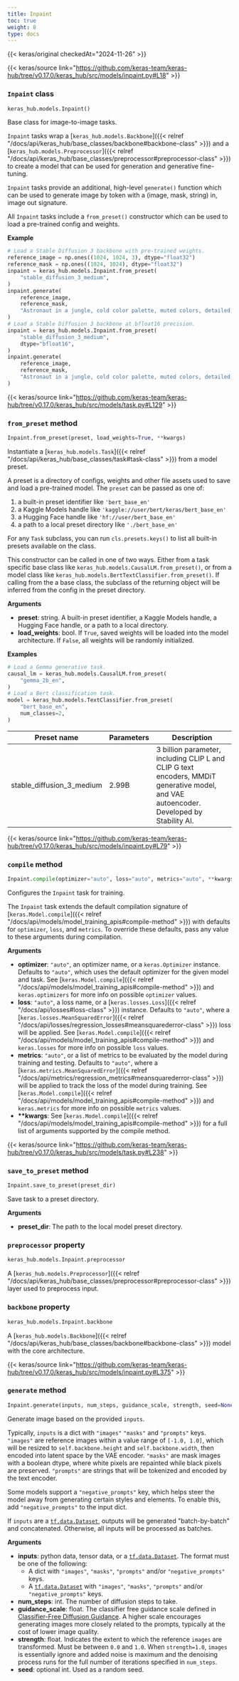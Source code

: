 ```yaml
---
title: Inpaint
toc: true
weight: 8
type: docs
---
```


{{< keras/original checkedAt="2024-11-26" >}}

{{< keras/source link="https://github.com/keras-team/keras-hub/tree/v0.17.0/keras_hub/src/models/inpaint.py#L18" >}}

### `Inpaint` class

```python
keras_hub.models.Inpaint()
```

Base class for image-to-image tasks.

`Inpaint` tasks wrap a [`keras_hub.models.Backbone`]({{< relref "/docs/api/keras_hub/base_classes/backbone#backbone-class" >}}) and
a [`keras_hub.models.Preprocessor`]({{< relref "/docs/api/keras_hub/base_classes/preprocessor#preprocessor-class" >}}) to create a model that can be used for
generation and generative fine-tuning.

`Inpaint` tasks provide an additional, high-level `generate()` function
which can be used to generate image by token with a (image, mask, string)
in, image out signature.

All `Inpaint` tasks include a `from_preset()` constructor which can be
used to load a pre-trained config and weights.

**Example**

```python
# Load a Stable Diffusion 3 backbone with pre-trained weights.
reference_image = np.ones((1024, 1024, 3), dtype="float32")
reference_mask = np.ones((1024, 1024), dtype="float32")
inpaint = keras_hub.models.Inpaint.from_preset(
    "stable_diffusion_3_medium",
)
inpaint.generate(
    reference_image,
    reference_mask,
    "Astronaut in a jungle, cold color palette, muted colors, detailed, 8k",
)
# Load a Stable Diffusion 3 backbone at bfloat16 precision.
inpaint = keras_hub.models.Inpaint.from_preset(
    "stable_diffusion_3_medium",
    dtype="bfloat16",
)
inpaint.generate(
    reference_image,
    reference_mask,
    "Astronaut in a jungle, cold color palette, muted colors, detailed, 8k",
)
```

{{< keras/source link="https://github.com/keras-team/keras-hub/tree/v0.17.0/keras_hub/src/models/task.py#L129" >}}

### `from_preset` method

```python
Inpaint.from_preset(preset, load_weights=True, **kwargs)
```

Instantiate a [`keras_hub.models.Task`]({{< relref "/docs/api/keras_hub/base_classes/task#task-class" >}}) from a model preset.

A preset is a directory of configs, weights and other file assets used
to save and load a pre-trained model. The `preset` can be passed as
one of:

1. a built-in preset identifier like `'bert_base_en'`
2. a Kaggle Models handle like `'kaggle://user/bert/keras/bert_base_en'`
3. a Hugging Face handle like `'hf://user/bert_base_en'`
4. a path to a local preset directory like `'./bert_base_en'`

For any `Task` subclass, you can run `cls.presets.keys()` to list all
built-in presets available on the class.

This constructor can be called in one of two ways. Either from a task
specific base class like `keras_hub.models.CausalLM.from_preset()`, or
from a model class like `keras_hub.models.BertTextClassifier.from_preset()`.
If calling from the a base class, the subclass of the returning object
will be inferred from the config in the preset directory.

**Arguments**

- **preset**: string. A built-in preset identifier, a Kaggle Models
  handle, a Hugging Face handle, or a path to a local directory.
- **load_weights**: bool. If `True`, saved weights will be loaded into
  the model architecture. If `False`, all weights will be
  randomly initialized.

**Examples**

```python
# Load a Gemma generative task.
causal_lm = keras_hub.models.CausalLM.from_preset(
    "gemma_2b_en",
)
# Load a Bert classification task.
model = keras_hub.models.TextClassifier.from_preset(
    "bert_base_en",
    num_classes=2,
)
```

| Preset name               | Parameters | Description                                                                                                                             |
| ------------------------- | ---------- | --------------------------------------------------------------------------------------------------------------------------------------- |
| stable_diffusion_3_medium | 2.99B      | 3 billion parameter, including CLIP L and CLIP G text encoders, MMDiT generative model, and VAE autoencoder. Developed by Stability AI. |

{{< keras/source link="https://github.com/keras-team/keras-hub/tree/v0.17.0/keras_hub/src/models/inpaint.py#L79" >}}

### `compile` method

```python
Inpaint.compile(optimizer="auto", loss="auto", metrics="auto", **kwargs)
```

Configures the `Inpaint` task for training.

The `Inpaint` task extends the default compilation signature of
[`keras.Model.compile`]({{< relref "/docs/api/models/model_training_apis#compile-method" >}}) with defaults for `optimizer`, `loss`, and
`metrics`. To override these defaults, pass any value
to these arguments during compilation.

**Arguments**

- **optimizer**: `"auto"`, an optimizer name, or a `keras.Optimizer`
  instance. Defaults to `"auto"`, which uses the default optimizer
  for the given model and task. See [`keras.Model.compile`]({{< relref "/docs/api/models/model_training_apis#compile-method" >}}) and
  `keras.optimizers` for more info on possible `optimizer` values.
- **loss**: `"auto"`, a loss name, or a [`keras.losses.Loss`]({{< relref "/docs/api/losses#loss-class" >}}) instance.
  Defaults to `"auto"`, where a
  [`keras.losses.MeanSquaredError`]({{< relref "/docs/api/losses/regression_losses#meansquarederror-class" >}}) loss will be applied. See
  [`keras.Model.compile`]({{< relref "/docs/api/models/model_training_apis#compile-method" >}}) and `keras.losses` for more info on
  possible `loss` values.
- **metrics**: `"auto"`, or a list of metrics to be evaluated by
  the model during training and testing. Defaults to `"auto"`,
  where a [`keras.metrics.MeanSquaredError`]({{< relref "/docs/api/metrics/regression_metrics#meansquarederror-class" >}}) will be applied to
  track the loss of the model during training. See
  [`keras.Model.compile`]({{< relref "/docs/api/models/model_training_apis#compile-method" >}}) and `keras.metrics` for more info on
  possible `metrics` values.
- **\*\*kwargs**: See [`keras.Model.compile`]({{< relref "/docs/api/models/model_training_apis#compile-method" >}}) for a full list of arguments
  supported by the compile method.

{{< keras/source link="https://github.com/keras-team/keras-hub/tree/v0.17.0/keras_hub/src/models/task.py#L238" >}}

### `save_to_preset` method

```python
Inpaint.save_to_preset(preset_dir)
```

Save task to a preset directory.

**Arguments**

- **preset_dir**: The path to the local model preset directory.

### `preprocessor` property

```python
keras_hub.models.Inpaint.preprocessor
```

A [`keras_hub.models.Preprocessor`]({{< relref "/docs/api/keras_hub/base_classes/preprocessor#preprocessor-class" >}}) layer used to preprocess input.

### `backbone` property

```python
keras_hub.models.Inpaint.backbone
```

A [`keras_hub.models.Backbone`]({{< relref "/docs/api/keras_hub/base_classes/backbone#backbone-class" >}}) model with the core architecture.

{{< keras/source link="https://github.com/keras-team/keras-hub/tree/v0.17.0/keras_hub/src/models/inpaint.py#L375" >}}

### `generate` method

```python
Inpaint.generate(inputs, num_steps, guidance_scale, strength, seed=None)
```

Generate image based on the provided `inputs`.

Typically, `inputs` is a dict with `"images"` `"masks"` and `"prompts"`
keys. `"images"` are reference images within a value range of
`[-1.0, 1.0]`, which will be resized to `self.backbone.height` and
`self.backbone.width`, then encoded into latent space by the VAE
encoder. `"masks"` are mask images with a boolean dtype, where white
pixels are repainted while black pixels are preserved. `"prompts"` are
strings that will be tokenized and encoded by the text encoder.

Some models support a `"negative_prompts"` key, which helps steer the
model away from generating certain styles and elements. To enable this,
add `"negative_prompts"` to the input dict.

If `inputs` are a [`tf.data.Dataset`](https://www.tensorflow.org/api_docs/python/tf/data/Dataset), outputs will be generated
"batch-by-batch" and concatenated. Otherwise, all inputs will be
processed as batches.

**Arguments**

- **inputs**: python data, tensor data, or a [`tf.data.Dataset`](https://www.tensorflow.org/api_docs/python/tf/data/Dataset). The format
  must be one of the following:
  - A dict with `"images"`, `"masks"`, `"prompts"` and/or
    `"negative_prompts"` keys.
  - A [`tf.data.Dataset`](https://www.tensorflow.org/api_docs/python/tf/data/Dataset) with `"images"`, `"masks"`, `"prompts"`
    and/or `"negative_prompts"` keys.
- **num_steps**: int. The number of diffusion steps to take.
- **guidance_scale**: float. The classifier free guidance scale defined in
  [Classifier-Free Diffusion Guidance](https://arxiv.org/abs/2207.12598). A higher scale encourages
  generating images more closely related to the prompts, typically
  at the cost of lower image quality.
- **strength**: float. Indicates the extent to which the reference
  `images` are transformed. Must be between `0.0` and `1.0`. When
  `strength=1.0`, `images` is essentially ignore and added noise
  is maximum and the denoising process runs for the full number of
  iterations specified in `num_steps`.
- **seed**: optional int. Used as a random seed.
